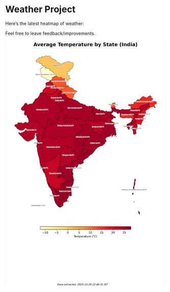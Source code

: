 # Weather Project

Here’s the latest heatmap of weather:

Feel free to leave feedback/improvements.

![India Heatmap](docs/assets/india_heatmap.png?v=024A89)
